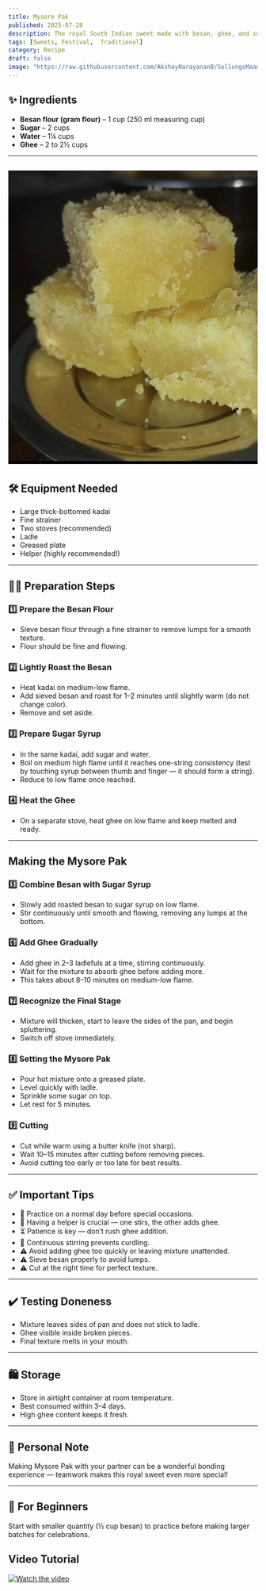 ```yaml
---
title: Mysore Pak  
published: 2025-07-28  
description: The royal South Indian sweet made with besan, ghee, and sugar — famous for its melt-in-the-mouth texture and rich aroma.  
tags: [Sweets, Festival,  Traditional]  
category: Recipe  
draft: false  
image: "https://raw.githubusercontent.com/AkshayNarayananB/SollungoMaami/master/images/mysore pak.jpg"  
---
```


## ✨ Ingredients

-  **Besan flour (gram flour)** – 1 cup (250 ml measuring cup)  
-  **Sugar** – 2 cups  
-  **Water** – 1¼ cups  
-  **Ghee** – 2 to 2½ cups  

---
![mysore pak](https://raw.githubusercontent.com/AkshayNarayananB/SollungoMaami/master/images/mysore%20pak.jpg)
---
## 🛠️ Equipment Needed

- Large thick-bottomed kadai  
- Fine strainer  
- Two stoves (recommended)  
- Ladle  
- Greased plate  
- Helper (highly recommended!)  

---

## 👩‍🍳 Preparation Steps

### 1️⃣ Prepare the Besan Flour
- Sieve besan flour through a fine strainer to remove lumps for a smooth texture.  
- Flour should be fine and flowing.  

### 2️⃣ Lightly Roast the Besan
- Heat kadai on medium-low flame.  
- Add sieved besan and roast for 1–2 minutes until slightly warm (do not change color).  
- Remove and set aside.  

### 3️⃣ Prepare Sugar Syrup
- In the same kadai, add sugar and water.  
- Boil on medium high flame until it reaches one-string consistency (test by touching syrup between thumb and finger — it should form a string).  
- Reduce to low flame once reached.  

### 4️⃣ Heat the Ghee
- On a separate stove, heat ghee on low flame and keep melted and ready.  

---

##  Making the Mysore Pak

### 5️⃣ Combine Besan with Sugar Syrup
- Slowly add roasted besan to sugar syrup on low flame.  
- Stir continuously until smooth and flowing, removing any lumps at the bottom.  

### 6️⃣ Add Ghee Gradually
- Add ghee in 2–3 ladlefuls at a time, stirring continuously.  
- Wait for the mixture to absorb ghee before adding more.  
- This takes about 8–10 minutes on medium-low flame.  

### 7️⃣ Recognize the Final Stage
- Mixture will thicken, start to leave the sides of the pan, and begin spluttering.  
- Switch off stove immediately.  

### 8️⃣ Setting the Mysore Pak
- Pour hot mixture onto a greased plate.  
- Level quickly with ladle.  
- Sprinkle some sugar on top.  
- Let rest for 5 minutes.  

### 9️⃣ Cutting
- Cut while warm using a butter knife (not sharp).  
- Wait 10–15 minutes after cutting before removing pieces.  
- Avoid cutting too early or too late for best results.  

---

## ✅ Important Tips

- 🔑 Practice on a normal day before special occasions.  
- 🤝 Having a helper is crucial — one stirs, the other adds ghee.  
- ⏳ Patience is key — don’t rush ghee addition.  
- 🔄 Continuous stirring prevents curdling.  
- ⚠️ Avoid adding ghee too quickly or leaving mixture unattended.  
- ⚠️ Sieve besan properly to avoid lumps.  
- ⚠️ Cut at the right time for perfect texture.  

---

## ✔️ Testing Doneness

- Mixture leaves sides of pan and does not stick to ladle.  
- Ghee visible inside broken pieces.  
- Final texture melts in your mouth.  

---

## 🛍️ Storage

- Store in airtight container at room temperature.  
- Best consumed within 3–4 days.  
- High ghee content keeps it fresh.  

---

## 💬 Personal Note

Making Mysore Pak with your partner can be a wonderful bonding experience — teamwork makes this royal sweet even more special!  

---

## 👶 For Beginners

Start with smaller quantity (½ cup besan) to practice before making larger batches for celebrations.

## Video Tutorial

[![Watch the video](https://img.youtube.com/vi/I_yKUPhXbaQ/0.jpg)](https://youtu.be/I_yKUPhXbaQ?si=cnxGqwlK3Iy9fh7D)
